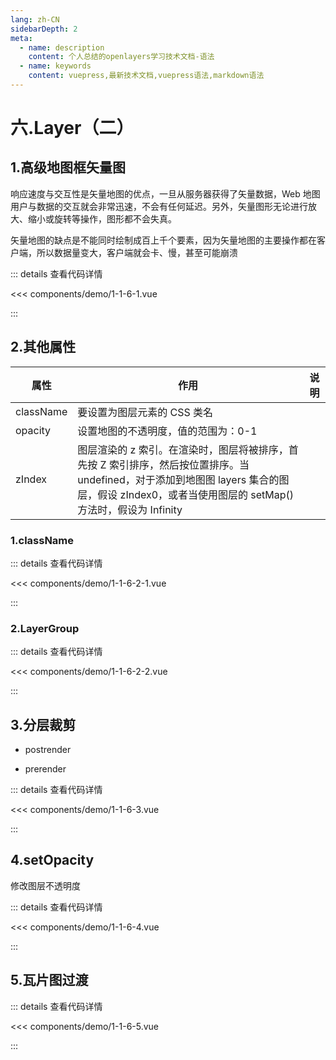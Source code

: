 ```yaml
---
lang: zh-CN
sidebarDepth: 2
meta:
  - name: description
    content: 个人总结的openlayers学习技术文档-语法
  - name: keywords
    content: vuepress,最新技术文档,vuepress语法,markdown语法
---
```


# 六.Layer（二）

## 1.高级地图框矢量图

响应速度与交互性是矢量地图的优点，一旦从服务器获得了矢量数据，Web 地图用户与数据的交互就会非常迅速，不会有任何延迟。另外，矢量图形无论进行放大、缩小或旋转等操作，图形都不会失真。

矢量地图的缺点是不能同时绘制成百上千个要素，因为矢量地图的主要操作都在客户端，所以数据量变大，客户端就会卡、慢，甚至可能崩溃

  <Container url="https://zhoubichuan.com/resume/demo/?type=openlayers&name=1-1-6-1.vue" />

::: details 查看代码详情

<<< components/demo/1-1-6-1.vue

:::

## 2.其他属性

| 属性      | 作用                                                                                                                                                                                           | 说明 |
| --------- | ---------------------------------------------------------------------------------------------------------------------------------------------------------------------------------------------- | ---- |
| className | 要设置为图层元素的 CSS 类名                                                                                                                                                                    |
| opacity   | 设置地图的不透明度，值的范围为：0-1                                                                                                                                                            |      |
| zIndex    | 图层渲染的 z 索引。在渲染时，图层将被排序，首先按 Z 索引排序，然后按位置排序。当 undefined，对于添加到地图图 layers 集合的图层，假设 zIndex0，或者当使用图层的 setMap()方法时，假设为 Infinity |      |

### 1.className


  <Container url="https://zhoubichuan.com/resume/demo/?type=openlayers&name=1-1-6-2-1.vue" />

::: details 查看代码详情

<<< components/demo/1-1-6-2-1.vue

:::

### 2.LayerGroup

  <Container url="https://zhoubichuan.com/resume/demo/?type=openlayers&name=1-1-6-2-2.vue" />

::: details 查看代码详情

<<< components/demo/1-1-6-2-2.vue

:::

## 3.分层裁剪

- postrender
- prerender

  <Container url="https://zhoubichuan.com/resume/demo/?type=openlayers&name=1-1-6-3.vue" />

::: details 查看代码详情

<<< components/demo/1-1-6-3.vue

:::

## 4.setOpacity

修改图层不透明度

  <Container url="https://zhoubichuan.com/resume/demo/?type=openlayers&name=1-1-6-4.vue" />

::: details 查看代码详情

<<< components/demo/1-1-6-4.vue

:::

## 5.瓦片图过渡

  <Container url="https://zhoubichuan.com/resume/demo/?type=openlayers&name=1-1-6-5.vue" />

::: details 查看代码详情

<<< components/demo/1-1-6-5.vue

:::

